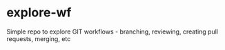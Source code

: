 # explore-wf
Simple repo to explore GIT workflows - branching, reviewing, creating pull requests, merging, etc
